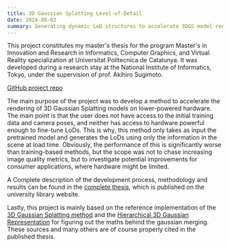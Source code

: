 ```yaml
---
title: 3D Gaussian Splatting Level-of-Detail
date: 2024-08-02
summary: Generating dynamic LoD structures to accelerate 3DGS model rendering
---
```


This project constitutes my master's thesis for the program Master's in Innovation and Research in Informatics, Computer Graphics, and Virtual Reality specialization at Universitat Politecnica de Catalunya. It was developed during a research stay at the National Institute of Informatics, Tokyo, under the supervision of prof. Akihiro Sugimoto.

[GitHub project repo](https://github.com/StanciulescuAndrei/AccelerateGS)

The main purpose of the project was to develop a method to accelerate the rendering of 3D Gaussian Splatting models on lower-powered hardware. The main point is that the user does not have access to the initial training data and camera poses, and neither has access to hardware powerful enough to fine-tune LoDs. This is why, this method only takes as input the pretrained model and generates the LoDs using only the information in the scene at load time. Obviously, the performance of this is significantly worse than training-based methods, but the scope was not to chase increasing image quality metrics, but to investigate potential improvements for consumer applications, where hardware might be limited.

A Complete description of the development process, methodology and results can be found in the [complete thesis](http://hdl.handle.net/2117/420313), which is published on the university library website.

Lastly, this project is mainly based on the reference implementation of the [3D Gaussian Splatting method](https://github.com/graphdeco-inria/gaussian-splatting) and the [Hierarchical 3D Gaussian Representation](https://github.com/graphdeco-inria/hierarchical-3d-gaussians) for figuring out the maths behind the gaussian merging. These sources and many others are of course properly cited in the published thesis.

<!--more-->

